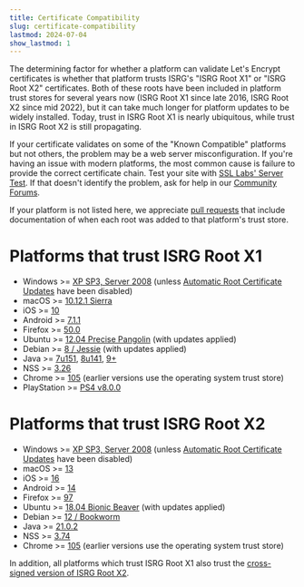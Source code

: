 ```yaml
---
title: Certificate Compatibility
slug: certificate-compatibility
lastmod: 2024-07-04
show_lastmod: 1
---
```



The determining factor for whether a platform can validate Let's Encrypt certificates is whether that platform trusts ISRG's "ISRG Root X1" or "ISRG Root X2" certificates. Both of these roots have been included in platform trust stores for several years now (ISRG Root X1 since late 2016, ISRG Root X2 since mid 2022), but it can take much longer for platform updates to be widely installed. Today, trust in ISRG Root X1 is nearly ubiquitous, while trust in ISRG Root X2 is still propagating.

If your certificate validates on some of the "Known Compatible" platforms but not others, the problem may be a web server misconfiguration. If you're having an issue with modern platforms, the most common cause is failure to provide the correct certificate chain. Test your site with [SSL Labs' Server Test](https://www.ssllabs.com/ssltest/). If that doesn't identify the problem, ask for help in our [Community Forums](https://community.letsencrypt.org/).

If your platform is not listed here, we appreciate [pull requests](https://github.com/letsencrypt/website/blob/main/content/en/docs/cert-compat.md) that include documentation of when each root was added to that platform's trust store.

# Platforms that trust ISRG Root X1

* Windows >= [XP SP3, Server 2008](https://learn.microsoft.com/en-us/security/trusted-root/participants-list) (unless [Automatic Root Certificate Updates](https://learn.microsoft.com/en-us/previous-versions/windows/it-pro/windows-server-2008-r2-and-2008/cc733922(v=ws.10)) have been disabled)
* macOS >= [10.12.1 Sierra](https://support.apple.com/en-us/103425)
* iOS >= [10](https://support.apple.com/en-us/HT207177)
* Android >= [7.1.1](https://android.googlesource.com/platform/system/ca-certificates/+/android-7.1.1_r15)
* Firefox >= [50.0](https://bugzilla.mozilla.org/show_bug.cgi?id=1204656)
* Ubuntu >= [12.04 Precise Pangolin](https://launchpad.net/ubuntu/+source/ca-certificates/20161102) (with updates applied)
* Debian >= [8 / Jessie](https://tracker.debian.org/news/812114/accepted-ca-certificates-20161102-source-all-into-unstable/) (with updates applied)
* Java >= [7u151](https://www.oracle.com/java/technologies/javase/7u151-relnotes.html), [8u141](https://www.oracle.com/java/technologies/javase/8u141-relnotes.html), [9+](https://www.oracle.com/java/technologies/javase/9-all-relnotes.html#JDK-8177539)
* NSS >= [3.26](https://nss-crypto.org/reference/security/nss/legacy/nss_releases/nss_3.26_release_notes/index.html)
* Chrome >= [105](https://chromium.googlesource.com/chromium/src/+/main/net/data/ssl/chrome_root_store/faq.md#when-are-these-changes-taking-place) (earlier versions use the operating system trust store)
* PlayStation >= [PS4 v8.0.0](https://web.archive.org/web/20210306180757/https://www.sie.com/content/dam/corporate/jp/guideline/PS4_Web_Content-Guidelines_e.pdf)

# Platforms that trust ISRG Root X2

* Windows >= [XP SP3, Server 2008](https://learn.microsoft.com/en-us/security/trusted-root/2021/may2021) (unless [Automatic Root Certificate Updates](https://learn.microsoft.com/en-us/previous-versions/windows/it-pro/windows-server-2008-r2-and-2008/cc733922(v=ws.10)) have been disabled)
* macOS >= [13](https://support.apple.com/en-us/103100)
* iOS >= [16](https://support.apple.com/en-us/103100)
* Android >= [14](https://android.googlesource.com/platform/system/ca-certificates/+/c8d7f51bbb3de2c40a0d868972be008070eb25d8)
* Firefox >= [97](https://bugzilla.mozilla.org/show_bug.cgi?id=1701317)
* Ubuntu >= [18.04 Bionic Beaver](https://launchpad.net/ubuntu/+source/ca-certificates/20230311) (with updates applied)
* Debian >= [12 / Bookworm](https://tracker.debian.org/news/1426477/accepted-ca-certificates-20230311-source-into-unstable/)
* Java >= [21.0.2](https://jdk.java.net/21/release-notes)
* NSS >= [3.74](https://firefox-source-docs.mozilla.org/security/nss/releases/nss_3_74.html)
* Chrome >= [105](https://chromium.googlesource.com/chromium/src/+/main/net/data/ssl/chrome_root_store/faq.md#when-are-these-changes-taking-place) (earlier versions use the operating system trust store)

In addition, all platforms which trust ISRG Root X1 also trust the [cross-signed version of ISRG Root X2](/certificates#root-cas).
